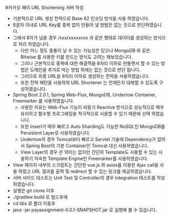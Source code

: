 #카카오 페이 URL Shortening 서버 작성

* 기본적으로 URL 생성 전략으로 Base 62 인코딩 방식을 사용 하였습니다.
* 8글자 이내로 URL Key를 중복 없이 만들어 낼 방법은 없는 것으로 판단하였습니다.
* 그래서 8자가 넘을 경우 /xxx/xxxxxxxx 과 같은 형태로 데이터를 생성하는 방식으로 처리 하였습니다.
	* 다만 어느 정도 충돌이 날 수 있는 가능성은 있으나 MongoDB 와 같은 Bitwise 를 사용한 키를 만드는 방식도 고려는 해보았습니다.
	* 그러나 근본적으로 중복에 대한 해결책을 8자리 이하로 만들면서 할 수 있는 방법은 도메인을 추가로 따는 방법 외에는 없는 것으로 판단 됩니다.
	* 그러므로 최종 URL을 8자리 이하로 생성하는 전략을 사용하였습니다.
	* 또한 전략 패턴을 사용하여 URL Shortener 는 언제든지 대체할 수 있도록 구성하였습니다. 
* Spring Boot 2.0.1, Spring Web-Flux, MongoDB, Undertow Container, Freemarker 를 사용하였습니다.
	* 사용한 이유는 Web-Flux 기능이 비동기 Reactive 방식으로 성능적으로 매우 유리하고 함수형 프로그래밍을 적극적으로 사용할 수 있기 때문에 선택 하였습니다.
	* 또한 Insert가 매우 빠르고 Auto Sharding도 가능한 NoSQL인 MongoDB를 Persistent Layer로 사용하였습니다.
	* Undertow의 경우 Tomcat보다 빠르고 Servlet 기술에 Dependency가 없어서 Spring Boot의 기본 Container인 Tomcat 대신 사용하였습니다.
	* View Layer의 경우 큰 의미는 없지만 간단히 Template도 사용할 수 있는 사용하기 익숙한 Template Engine인 Freemarker를 사용하였습니다. 
* View 페이지 내부의 스크립트는 간단한 vue.js 와 axios를 이용한 Ajax call을 사용 하였고 URL 결과를 출력 및 redirect 할 수 있는 링크를 제공하였습니다.
* 서버 사이드 테스트는 Unit Test 및 Controller의 경우 Integration 테스트를 작성 하였습니다.
* 실행은 git clone 이후 
 * ./gradlew build 로 빌드후에
 * cd libs 로 폴더 이동후
 * java -jar payassignment-0.0.1-SNAPSHOT.jar 로 실행해 볼 수 있습니다.